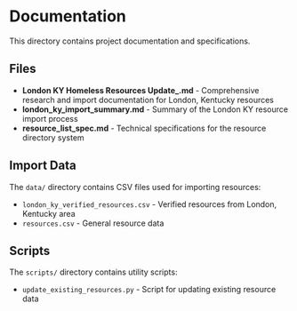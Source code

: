 # Documentation

This directory contains project documentation and specifications.

## Files

- **London KY Homeless Resources Update_.md** - Comprehensive research and import documentation for London, Kentucky resources
- **london_ky_import_summary.md** - Summary of the London KY resource import process
- **resource_list_spec.md** - Technical specifications for the resource directory system

## Import Data

The `data/` directory contains CSV files used for importing resources:
- `london_ky_verified_resources.csv` - Verified resources from London, Kentucky area
- `resources.csv` - General resource data

## Scripts

The `scripts/` directory contains utility scripts:
- `update_existing_resources.py` - Script for updating existing resource data
